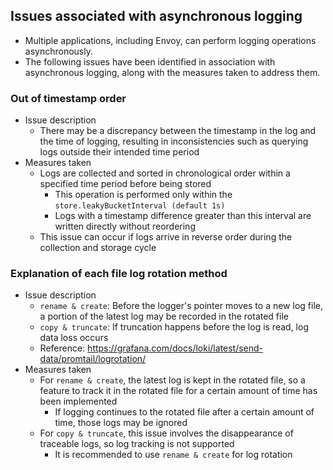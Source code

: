 ## Issues associated with asynchronous logging
- Multiple applications, including Envoy, can perform logging operations asynchronously.
- The following issues have been identified in association with asynchronous logging, along with the measures taken to address them.

### Out of timestamp order

- Issue description
  - There may be a discrepancy between the timestamp in the log and the time of logging, resulting in inconsistencies such as querying logs outside their intended time period
- Measures taken
  - Logs are collected and sorted in chronological order within a specified time period before being stored
    - This operation is performed only within the `store.leakyBucketInterval (default 1s)`
    - Logs with a timestamp difference greater than this interval are written directly without reordering
  - This issue can occur if logs arrive in reverse order during the collection and storage cycle

### Explanation of each file log rotation method

- Issue description
  - `rename & create`: Before the logger's pointer moves to a new log file, a portion of the latest log may be recorded in the rotated file
  - `copy & truncate`: If truncation happens before the log is read, log data loss occurs
  - Reference: https://grafana.com/docs/loki/latest/send-data/promtail/logrotation/
- Measures taken
  - For `rename & create`, the latest log is kept in the rotated file, so a feature to track it in the rotated file for a certain amount of time has been implemented
    - If logging continues to the rotated file after a certain amount of time, those logs may be ignored
  - For `copy & truncate`, this issue involves the disappearance of traceable logs, so log tracking is not supported
    - It is recommended to use `rename & create` for log rotation

